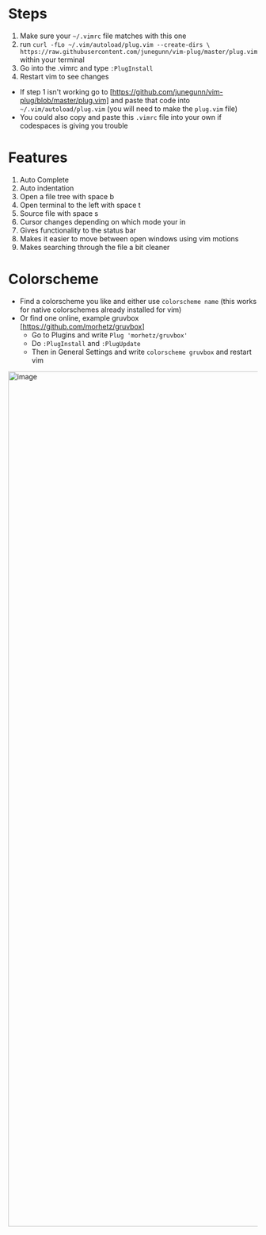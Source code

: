 # Steps
1. Make sure your `~/.vimrc` file matches with this one
2. run `curl -fLo ~/.vim/autoload/plug.vim --create-dirs \ https://raw.githubusercontent.com/junegunn/vim-plug/master/plug.vim` within your terminal
3. Go into the .vimrc and type `:PlugInstall`
4. Restart vim to see changes 


- If step 1 isn't working go to [https://github.com/junegunn/vim-plug/blob/master/plug.vim] and paste that code into `~/.vim/autoload/plug.vim` (you will need to make the `plug.vim` file)
- You could also copy and paste this `.vimrc` file into your own if codespaces is giving you trouble

# Features
1. Auto Complete
2. Auto indentation
3. Open a file tree with space b
4. Open terminal to the left with space t
5. Source file with space s
6. Cursor changes depending on which mode your in
7. Gives functionality to the status bar
8. Makes it easier to move between open windows using vim motions
9. Makes searching through the file a bit cleaner


# Colorscheme
- Find a colorscheme you like and either use `colorscheme name` (this works for native colorschemes already installed for vim)
- Or find one online, example gruvbox [https://github.com/morhetz/gruvbox]
  - Go to Plugins and write `Plug 'morhetz/gruvbox'`
  - Do `:PlugInstall` and `:PlugUpdate`
  - Then in General Settings and write `colorscheme gruvbox` and restart vim


<img width="3022" height="1724" alt="image" src="https://github.com/user-attachments/assets/29ef3b50-d5f2-46d1-9dbf-cf5ffd57ee23" />
